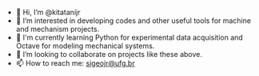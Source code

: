 - 👋 Hi, I’m @kitatanijr
- 👀 I’m interested in developing codes and other useful tools for machine and mechanism projects.
- 🌱 I'm currently learning Python for experimental data acquisition and Octave for modeling mechanical systems.
- 💞️ I’m looking to collaborate on projects like these above.
- 📫 How to reach me: sigeojr@ufg.br

<!---
kitatanijr/kitatanijr is a ✨ special ✨ repository because its `README.md` (this file) appears on your GitHub profile.
You can click the Preview link to take a look at your changes.
--->

